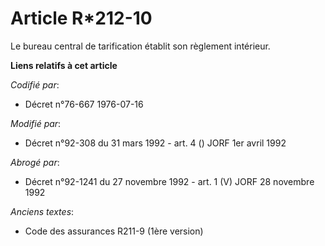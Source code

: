 # Article R*212-10

Le bureau central de tarification établit son règlement intérieur.

**Liens relatifs à cet article**

_Codifié par_:

  - Décret n°76-667 1976-07-16

_Modifié par_:

  - Décret n°92-308 du 31 mars 1992 - art. 4 () JORF 1er avril 1992

_Abrogé par_:

  - Décret n°92-1241 du 27 novembre 1992 - art. 1 (V) JORF 28 novembre 1992

_Anciens textes_:

  - Code des assurances R211-9 (1ère version)
